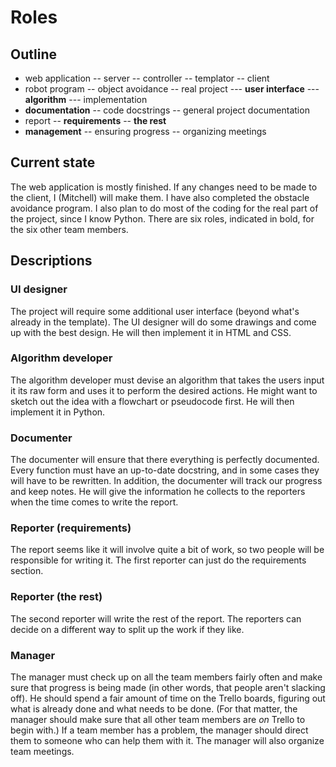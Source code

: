 # Roles

## Outline

- web application
-- server
-- controller
-- templator
-- client
- robot program
-- object avoidance
-- real project
--- **user interface**
--- **algorithm**
--- implementation
- **documentation**
-- code docstrings
-- general project documentation
- report
-- **requirements**
-- **the rest**
- **management**
-- ensuring progress
-- organizing meetings

## Current state

The web application is mostly finished. If any changes need to be made to the client, I (Mitchell) will make them. I have also completed the obstacle avoidance program. I also plan to do most of the coding for the real part of the project, since I know Python. There are six roles, indicated in bold, for the six other team members.

## Descriptions

### UI designer

The project will require some additional user interface (beyond what's already in the template). The UI designer will do some drawings and come up with the best design. He will then implement it in HTML and CSS.

### Algorithm developer

The algorithm developer must devise an algorithm that takes the users input it its raw form and uses it to perform the desired actions. He might want to sketch out the idea with a flowchart or pseudocode first. He will then implement it in Python.

### Documenter

The documenter will ensure that there everything is perfectly documented. Every function must have an up-to-date docstring, and in some cases they will have to be rewritten. In addition, the documenter will track our progress and keep notes. He will give the information he collects to the reporters when the time comes to write the report.

### Reporter (requirements)

The report seems like it will involve quite a bit of work, so two people will be responsible for writing it. The first reporter can just do the requirements section.

### Reporter (the rest)

The second reporter will write the rest of the report. The reporters can decide on a different way to split up the work if they like.

### Manager

The manager must check up on all the team members fairly often and make sure that progress is being made (in other words, that people aren't slacking off). He should spend a fair amount of time on the Trello boards, figuring out what is already done and what needs to be done. (For that matter, the manager should make sure that all other team members are _on_ Trello to begin with.) If a team member has a problem, the manager should direct them to someone who can help them with it. The manager will also organize team meetings.